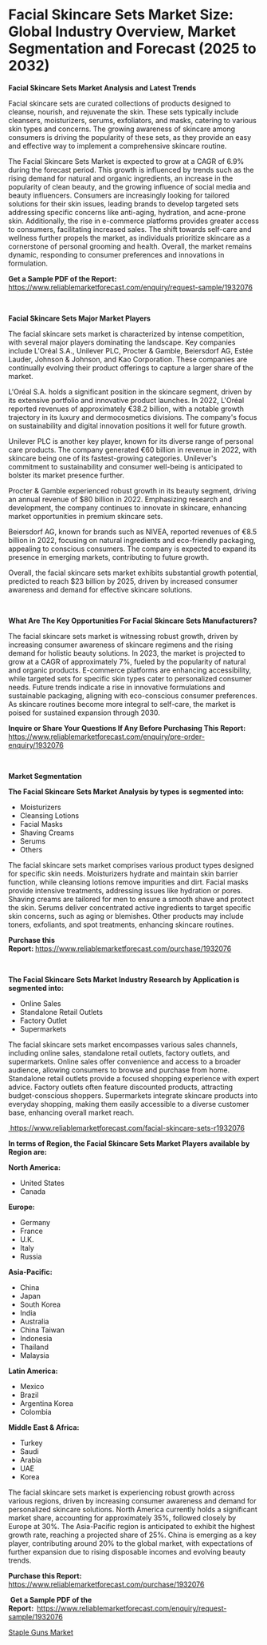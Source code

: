 <p><h1>Facial Skincare Sets Market Size: Global Industry Overview, Market Segmentation and Forecast (2025 to 2032)</h1></p><p><strong>Facial Skincare Sets Market Analysis and Latest Trends</strong></p>
<p><p>Facial skincare sets are curated collections of products designed to cleanse, nourish, and rejuvenate the skin. These sets typically include cleansers, moisturizers, serums, exfoliators, and masks, catering to various skin types and concerns. The growing awareness of skincare among consumers is driving the popularity of these sets, as they provide an easy and effective way to implement a comprehensive skincare routine.</p><p>The Facial Skincare Sets Market is expected to grow at a CAGR of 6.9% during the forecast period. This growth is influenced by trends such as the rising demand for natural and organic ingredients, an increase in the popularity of clean beauty, and the growing influence of social media and beauty influencers. Consumers are increasingly looking for tailored solutions for their skin issues, leading brands to develop targeted sets addressing specific concerns like anti-aging, hydration, and acne-prone skin. Additionally, the rise in e-commerce platforms provides greater access to consumers, facilitating increased sales. The shift towards self-care and wellness further propels the market, as individuals prioritize skincare as a cornerstone of personal grooming and health. Overall, the market remains dynamic, responding to consumer preferences and innovations in formulation.</p></p>
<p><strong>Get a Sample PDF of the Report:&nbsp;</strong> <a href="https://www.reliablemarketforecast.com/enquiry/request-sample/1932076?utm_campaign=3223&utm_medium=2&utm_source=Github&utm_content=ia&utm_term=05042025&utm_id=facial-skincare-sets">https://www.reliablemarketforecast.com/enquiry/request-sample/1932076</a></p>
<p>&nbsp;</p>
<p><strong>Facial Skincare Sets Major Market Players</strong></p>
<p><p>The facial skincare sets market is characterized by intense competition, with several major players dominating the landscape. Key companies include L'Oréal S.A., Unilever PLC, Procter & Gamble, Beiersdorf AG, Estée Lauder, Johnson & Johnson, and Kao Corporation. These companies are continually evolving their product offerings to capture a larger share of the market.</p><p>L'Oréal S.A. holds a significant position in the skincare segment, driven by its extensive portfolio and innovative product launches. In 2022, L'Oréal reported revenues of approximately €38.2 billion, with a notable growth trajectory in its luxury and dermocosmetics divisions. The company's focus on sustainability and digital innovation positions it well for future growth.</p><p>Unilever PLC is another key player, known for its diverse range of personal care products. The company generated €60 billion in revenue in 2022, with skincare being one of its fastest-growing categories. Unilever's commitment to sustainability and consumer well-being is anticipated to bolster its market presence further.</p><p>Procter & Gamble experienced robust growth in its beauty segment, driving an annual revenue of $80 billion in 2022. Emphasizing research and development, the company continues to innovate in skincare, enhancing market opportunities in premium skincare sets.</p><p>Beiersdorf AG, known for brands such as NIVEA, reported revenues of €8.5 billion in 2022, focusing on natural ingredients and eco-friendly packaging, appealing to conscious consumers. The company is expected to expand its presence in emerging markets, contributing to future growth.</p><p>Overall, the facial skincare sets market exhibits substantial growth potential, predicted to reach $23 billion by 2025, driven by increased consumer awareness and demand for effective skincare solutions.</p></p>
<p>&nbsp;</p>
<p><strong>What Are The Key Opportunities For Facial Skincare Sets Manufacturers?</strong></p>
<p><p>The facial skincare sets market is witnessing robust growth, driven by increasing consumer awareness of skincare regimens and the rising demand for holistic beauty solutions. In 2023, the market is projected to grow at a CAGR of approximately 7%, fueled by the popularity of natural and organic products. E-commerce platforms are enhancing accessibility, while targeted sets for specific skin types cater to personalized consumer needs. Future trends indicate a rise in innovative formulations and sustainable packaging, aligning with eco-conscious consumer preferences. As skincare routines become more integral to self-care, the market is poised for sustained expansion through 2030.</p></p>
<p><strong>Inquire or Share Your Questions If Any Before Purchasing This Report:</strong> <a href="https://www.reliablemarketforecast.com/enquiry/pre-order-enquiry/1932076?utm_campaign=3223&utm_medium=2&utm_source=Github&utm_content=ia&utm_term=05042025&utm_id=facial-skincare-sets">https://www.reliablemarketforecast.com/enquiry/pre-order-enquiry/1932076</a></p>
<p>&nbsp;</p>
<p><strong>Market Segmentation</strong></p>
<p><strong>The Facial Skincare Sets Market Analysis by types is segmented into:</strong></p>
<p><ul><li>Moisturizers</li><li>Cleansing Lotions</li><li>Facial Masks</li><li>Shaving Creams</li><li>Serums</li><li>Others</li></ul></p>
<p><p>The facial skincare sets market comprises various product types designed for specific skin needs. Moisturizers hydrate and maintain skin barrier function, while cleansing lotions remove impurities and dirt. Facial masks provide intensive treatments, addressing issues like hydration or pores. Shaving creams are tailored for men to ensure a smooth shave and protect the skin. Serums deliver concentrated active ingredients to target specific skin concerns, such as aging or blemishes. Other products may include toners, exfoliants, and spot treatments, enhancing skincare routines.</p></p>
<p><strong>Purchase this Report:&nbsp;</strong><a href="https://www.reliablemarketforecast.com/purchase/1932076?utm_campaign=3223&utm_medium=2&utm_source=Github&utm_content=ia&utm_term=05042025&utm_id=facial-skincare-sets">https://www.reliablemarketforecast.com/purchase/1932076</a></p>
<p>&nbsp;</p>
<p><strong>The Facial Skincare Sets Market Industry Research by Application is segmented into:</strong></p>
<p><ul><li>Online Sales</li><li>Standalone Retail Outlets</li><li>Factory Outlet</li><li>Supermarkets</li></ul></p>
<p><p>The facial skincare sets market encompasses various sales channels, including online sales, standalone retail outlets, factory outlets, and supermarkets. Online sales offer convenience and access to a broader audience, allowing consumers to browse and purchase from home. Standalone retail outlets provide a focused shopping experience with expert advice. Factory outlets often feature discounted products, attracting budget-conscious shoppers. Supermarkets integrate skincare products into everyday shopping, making them easily accessible to a diverse customer base, enhancing overall market reach.</p></p>
<p><a href="https://www.reliablemarketforecast.com/facial-skincare-sets-r1932076?utm_campaign=3223&utm_medium=2&utm_source=Github&utm_content=ia&utm_term=05042025&utm_id=facial-skincare-sets">&nbsp;https://www.reliablemarketforecast.com/facial-skincare-sets-r1932076</a></p>
<p><strong>In terms of Region, the Facial Skincare Sets Market Players available by Region are:</strong></p>
<p>
    <p> <strong> North America: </strong>
        <ul>
            <li>United States</li>
            <li>Canada</li>
        </ul>
        </p> 
    <p> <strong> Europe: </strong>
        <ul>
            <li>Germany</li>
            <li>France</li>
            <li>U.K.</li>
            <li>Italy</li>
            <li>Russia</li>
        </ul>
        </p> 
    <p> <strong> Asia-Pacific: </strong>
        <ul>
            <li>China</li>
            <li>Japan</li>
            <li>South Korea</li>
            <li>India</li>
            <li>Australia</li>
            <li>China Taiwan</li>
            <li>Indonesia</li>
            <li>Thailand</li>
            <li>Malaysia</li>
        </ul>
        </p> 
    <p> <strong> Latin America: </strong>
        <ul>
            <li>Mexico</li>
            <li>Brazil</li>
            <li>Argentina Korea</li>
            <li>Colombia</li>
        </ul>
        </p> 
    <p> <strong> Middle East & Africa: </strong>
        <ul>
            <li>Turkey</li>
            <li>Saudi</li>
            <li>Arabia</li>
            <li>UAE</li>
            <li>Korea</li>
        </ul>
    </p>
    </p>
<p><p>The facial skincare sets market is experiencing robust growth across various regions, driven by increasing consumer awareness and demand for personalized skincare solutions. North America currently holds a significant market share, accounting for approximately 35%, followed closely by Europe at 30%. The Asia-Pacific region is anticipated to exhibit the highest growth rate, reaching a projected share of 25%. China is emerging as a key player, contributing around 20% to the global market, with expectations of further expansion due to rising disposable incomes and evolving beauty trends.</p></p>
<p><strong>Purchase this Report: </strong><a href="https://www.reliablemarketforecast.com/purchase/1932076?utm_campaign=3223&utm_medium=2&utm_source=Github&utm_content=ia&utm_term=05042025&utm_id=facial-skincare-sets">https://www.reliablemarketforecast.com/purchase/1932076</a></p>
<p>&nbsp;<strong>Get a Sample PDF of the Report:&nbsp;&nbsp;</strong><a href="https://www.reliablemarketforecast.com/enquiry/request-sample/1932076?utm_campaign=3223&utm_medium=2&utm_source=Github&utm_content=ia&utm_term=05042025&utm_id=facial-skincare-sets">https://www.reliablemarketforecast.com/enquiry/request-sample/1932076</a></p>
<p><strong></strong></p>
<p><p><a href="https://github.com/stickkinkel/Market-Research-Report-List-1/blob/main/staple-guns-market.md?utm_campaign=3223&utm_medium=2&utm_source=Github&utm_content=ia&utm_term=05042025&utm_id=facial-skincare-sets">Staple Guns Market</a></p></p>